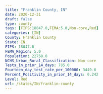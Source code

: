 ```yaml
---
title: "Franklin County, IN"
date: 2020-12-31
draft: false
type: county
tags: [FIPS:18047.0,FEMA:5.0,Non-core,Red]
categories: [IN]
County: Franklin County
State: IN
FIPS: 18047.0
FEMA_Region: 5.0
Population: 22758.0
NCHS_Urban_Rural_Classification: Non-core
Tests_in_prior_14_days: 785.0
Fourteen_day_test_rate_per_100000: 3449.0
Percent_Positivity_in_prior_14_days: 0.242
Level: Red
url: /states/IN/franklin-county
---
```



